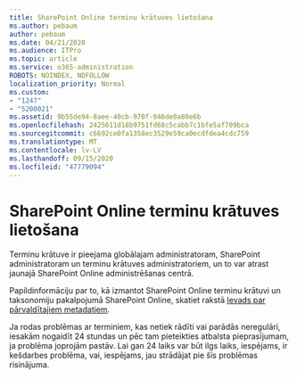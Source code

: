```yaml
---
title: SharePoint Online terminu krātuves lietošana
ms.author: pebaum
author: pebaum
ms.date: 04/21/2020
ms.audience: ITPro
ms.topic: article
ms.service: o365-administration
ROBOTS: NOINDEX, NOFOLLOW
localization_priority: Normal
ms.custom:
- "1247"
- "5200021"
ms.assetid: 9b55de94-8aee-40cb-970f-046de0a80e6b
ms.openlocfilehash: 2425611d18b9751fd68c5cabb7c1bfe5af709bca
ms.sourcegitcommit: c6692ce0fa1358ec3529e59ca0ecdfdea4cdc759
ms.translationtype: MT
ms.contentlocale: lv-LV
ms.lasthandoff: 09/15/2020
ms.locfileid: "47779094"
---
```

# <a name="how-to-use-the-sharepoint-online-term-store"></a>SharePoint Online terminu krātuves lietošana

Terminu krātuve ir pieejama globālajam administratoram, SharePoint administratoram un terminu krātuves administratoriem, un to var atrast jaunajā SharePoint Online administrēšanas centrā.
  
Papildinformāciju par to, kā izmantot SharePoint Online terminu krātuvi un taksonomiju pakalpojumā SharePoint Online, skatiet rakstā [Ievads par pārvaldītajiem metadatiem](https://go.microsoft.com/fwlink/?linkid=2044674&amp;clcid=0x409).
  
Ja rodas problēmas ar terminiem, kas netiek rādīti vai parādās neregulāri, iesakām nogaidīt 24 stundas un pēc tam pieteikties atbalsta pieprasījumam, ja problēma joprojām pastāv. Lai gan 24 laiks var būt ilgs laiks, iespējams, ir kešdarbes problēma, vai, iespējams, jau strādājat pie šīs problēmas risinājuma.
  